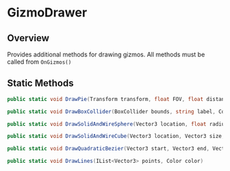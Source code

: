 # GizmoDrawer

## Overview

Provides additional methods for drawing gizmos. All methods must be called from `OnGizmos()`

## Static Methods

``` cs
public static void DrawPie(Transform transform, float FOV, float distance, Color? color = null, float thickness = 3)
```

``` cs
public static void DrawBoxCollider(BoxCollider bounds, string label, Color color)
```

``` cs
public static void DrawSolidAndWireSphere(Vector3 location, float radius, Color wire, Color solid)
```

``` cs
public static void DrawSolidAndWireCube(Vector3 location, Vector3 size, Color wire, Color solid)
```

``` cs
public static void DrawQuadraticBezier(Vector3 start, Vector3 end, Vector3 control, Color color, int density = 30)
```

``` cs
public static void DrawLines(IList<Vector3> points, Color color)
```
